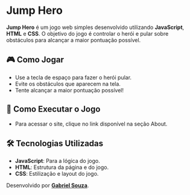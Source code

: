 # Jump Hero

**Jump Hero** é um jogo web simples desenvolvido utilizando **JavaScript**, **HTML** e **CSS**. O objetivo do jogo é controlar o herói e pular sobre obstáculos para alcançar a maior pontuação possível.

## 🎮 Como Jogar

- Use a tecla de espaço para fazer o herói pular.
- Evite os obstáculos que aparecem na tela.
- Tente alcançar a maior pontuação possível!

## 🚀 Como Executar o Jogo

- Para acessar o site, clique no link disponível na seção About.

## 🛠️ Tecnologias Utilizadas

- **JavaScript**: Para a lógica do jogo.
- **HTML**: Estrutura da página e do jogo.
- **CSS**: Estilização e layout do jogo.

Desenvolvido por **[Gabriel Souza](https://github.com/GbrlSouza)**.
